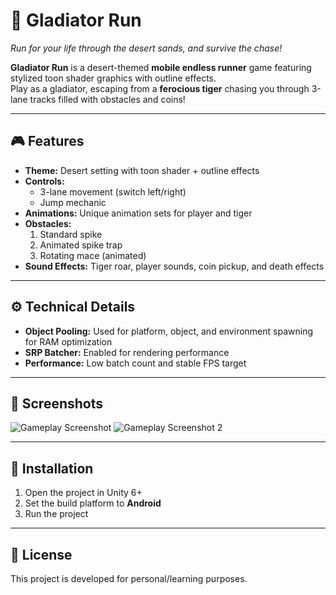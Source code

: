 # 🏺 Gladiator Run

_Run for your life through the desert sands, and survive the chase!_  

**Gladiator Run** is a desert-themed **mobile endless runner** game featuring stylized toon shader graphics with outline effects.  
Play as a gladiator, escaping from a **ferocious tiger** chasing you through 3-lane tracks filled with obstacles and coins!

---

## 🎮 Features
- **Theme:** Desert setting with toon shader + outline effects  
- **Controls:**  
  - 3-lane movement (switch left/right)  
  - Jump mechanic  
- **Animations:** Unique animation sets for player and tiger  
- **Obstacles:**  
  1. Standard spike  
  2. Animated spike trap  
  3. Rotating mace (animated)  
- **Sound Effects:** Tiger roar, player sounds, coin pickup, and death effects  

---

## ⚙️ Technical Details
- **Object Pooling:** Used for platform, object, and environment spawning for RAM optimization  
- **SRP Batcher:** Enabled for rendering performance  
- **Performance:** Low batch count and stable FPS target  

---

## 📸 Screenshots

![Gameplay Screenshot](Screenshots/screen1.png)
![Gameplay Screenshot 2](Screenshots/screen2.png)

---

## 🚀 Installation
1. Open the project in Unity 6+  
2. Set the build platform to **Android**  
3. Run the project  

---

## 📜 License
This project is developed for personal/learning purposes.  
